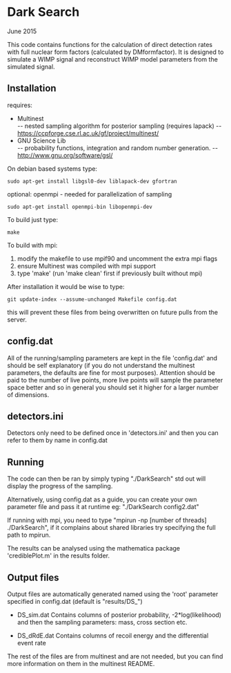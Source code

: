# Dark Search

June 2015

This code contains functions for the calculation of direct detection rates with full nuclear form factors (calculated by DMformfactor). It is designed to simulate a WIMP signal and reconstruct WIMP model parameters from the simulated signal.


## Installation
requires:
- Multinest         
 -- nested sampling algorithm for posterior sampling (requires lapack) 
 -- https://ccpforge.cse.rl.ac.uk/gf/project/multinest/
- GNU Science Lib   
 -- probability functions, integration and random number generation.
 -- http://www.gnu.org/software/gsl/

On debian based systems type:
```
sudo apt-get install libgsl0-dev liblapack-dev gfortran
```

optional:
openmpi - needed for parallelization of sampling 
```
sudo apt-get install openmpi-bin libopenmpi-dev 
```
To build just type: 
```
make
```

To build with mpi: 
1. modify the makefile to use mpif90 and uncomment the extra mpi flags
2. ensure Multinest was compiled with mpi support
2. type 'make' (run 'make clean' first if previously built without mpi) 

After installation it would be wise to type:
```
git update-index --assume-unchanged Makefile config.dat
```

this will prevent these files from being overwritten on future pulls from the server.

## config.dat
All of the running/sampling parameters are kept in the file 'config.dat' and should be self explanatory (if you do not understand the multinest parameters, the defaults are fine for most purposes). Attention should be paid to the number of live points, more live points will sample the parameter space better and so in general you should set it higher for a larger number of dimensions.


## detectors.ini
Detectors only need to be defined once in 'detectors.ini' and then you can refer to them by name in config.dat


## Running
The code can then be ran by simply typing "./DarkSearch" std out will display the progress of the sampling. 

Alternatively, using config.dat as a guide, you can create your own parameter file and pass it at runtime eg: "./DarkSearch config2.dat"

If running with mpi, you need to type "mpirun -np [number of threads] ./DarkSearch", if it complains about shared libraries try
specifying the full path to mpirun.

The results can be analysed using the mathematica package 'crediblePlot.m' in the results folder.


## Output files
Output files are automatically generated named using the 'root' parameter specified in config.dat (default is "results/DS_")

- DS_sim.dat
Contains columns of posterior probability, -2*log(likelihood) and then the sampling parameters: mass, cross section etc.

- DS_dRdE.dat
Contains columns of recoil energy and the differential event rate

The rest of the files are from multinest and are not needed, but you can find more information on them in the 
multinest README.

